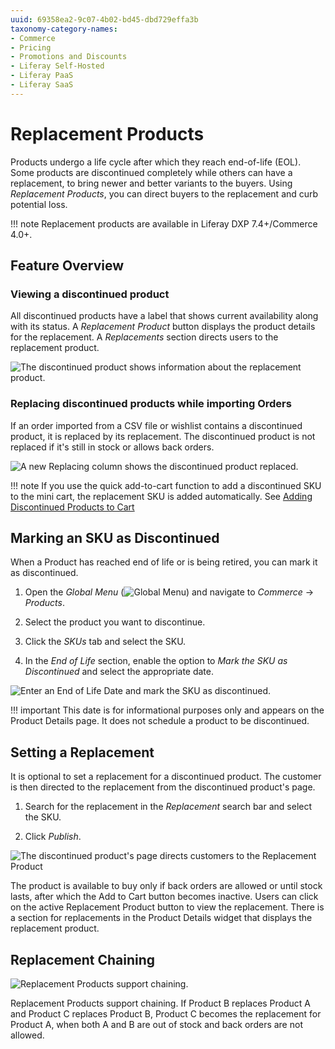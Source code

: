 ```yaml
---
uuid: 69358ea2-9c07-4b02-bd45-dbd729effa3b
taxonomy-category-names:
- Commerce
- Pricing
- Promotions and Discounts
- Liferay Self-Hosted
- Liferay PaaS
- Liferay SaaS
---
```

# Replacement Products

Products undergo a life cycle after which they reach end-of-life (EOL). Some products are discontinued completely while others can have a replacement, to bring newer and better variants to the buyers. Using *Replacement Products*, you can direct buyers to the replacement and curb potential loss.

!!! note
    Replacement products are available in Liferay DXP 7.4+/Commerce 4.0+.

## Feature Overview

### Viewing a discontinued product

All discontinued products have a label that shows current availability along with its status. A *Replacement Product* button displays the product details for the replacement. A *Replacements* section directs users to the replacement product.

![The discontinued product shows information about the replacement product.](./replacement-products/images/01.gif)

### Replacing discontinued products while importing Orders

If an order imported from a CSV file or wishlist contains a discontinued product, it is replaced by its replacement. The discontinued product is not replaced if it's still in stock or allows back orders.

![A new Replacing column shows the discontinued product replaced.](./replacement-products/images/02.png)

!!! note
    If you use the quick add-to-cart function to add a discontinued SKU to the mini cart, the replacement SKU is added automatically. See [Adding Discontinued Products to Cart](../../creating-store-content/liferay-commerce-fragments/using-the-mini-cart-fragment.md#adding-the-mini-cart-fragment-to-a-page)

<!-- TO BE ADDED ONCE FEATURE IS AVAILABLE

### Searching for a discontinued product and viewing the replacement

[Screenshot]
-->

## Marking an SKU as Discontinued

When a Product has reached end of life or is being retired, you can mark it as discontinued.

1. Open the *Global Menu* (![Global Menu](../../images/icon-applications-menu.png)) and navigate to *Commerce* &rarr; *Products*.

1. Select the product you want to discontinue.

1. Click the *SKUs* tab and select the SKU.

1. In the *End of Life* section, enable the option to *Mark the SKU as Discontinued* and select the appropriate date.

![Enter an End of Life Date and mark the SKU as discontinued.](./replacement-products/images/03.png)

!!! important
    This date is for informational purposes only and appears on the Product Details page. It does not schedule a product to be discontinued.

## Setting a Replacement

It is optional to set a replacement for a discontinued product. The customer is then directed to the replacement from the discontinued product's page.

1. Search for the replacement in the *Replacement* search bar and select the SKU.

1. Click *Publish*.

![The discontinued product's page directs customers to the Replacement Product](./replacement-products/images/04.png)

The product is available to buy only if back orders are allowed or until stock lasts, after which the Add to Cart button becomes inactive. Users can click on the active Replacement Product button to view the replacement. There is a section for replacements in the Product Details widget that displays the replacement product.

## Replacement Chaining

![Replacement Products support chaining.](./replacement-products/images/05.png)

Replacement Products support chaining. If Product B replaces Product A and Product C replaces Product B, Product C becomes the replacement for Product A, when both A and B are out of stock and back orders are not allowed.
